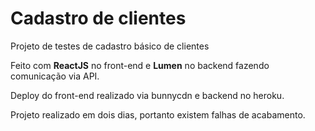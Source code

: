 # Cadastro de clientes

Projeto de testes de cadastro básico de clientes

Feito com **ReactJS** no front-end e **Lumen** no backend fazendo comunicação via API.

Deploy do front-end realizado via bunnycdn e backend no heroku.

Projeto realizado em dois dias, portanto existem falhas de acabamento.
